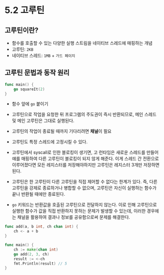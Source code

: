 # 5.2 고루틴

## 고루틴이란?

- 함수를 호출할 수 있는 다양한 실행 스트림을 네이티브 스레드에 매핑하는 개념
- 고루틴: `2KB`
- 네이티브 스레드: `1MB` + `가드 페이지`

## 고루틴 문법과 동작 원리

```go
func main() {
    go squareIt(2)
}
```

- 함수 앞에 `go` 붙이기
- 고루틴으로 작업을 요청한 뒤 프로그램의 주도권이 즉시 반환되므로, 메인 스레드 및 메인 고루틴은 그대로 실행된다.
- 고루틴의 작업이 종료될 때까지 기다리려면 **채널**이 필요

- 고루틴도 특정 스레드에 고정시킬 수 있다.
- 고루틴에서 syscall로 인한 블로킹이 생기면, 고 런타임은 새로운 스레드를 만들어 얘를 매핑하여 다른 고루틴이 블로킹이 되지 않게 해준다. 이게 스레드 간 전환으로 이루어졌다면 모든 레지스터를  저장해야하지만 고루틴은 레지스터 3개만 저장하면 된다.
- 고루틴은 한 고루틴이 다른 고루틴을 직접 제어할 수 없다는 한계가 있다. 즉, 다른 고루틴을 강제로 종료하거나 병합할 수 없으며, 고루틴은 자신이 실행하는 함수가 끝나 반환될 때에만 종료된다.
- `go` 키워드는 반환값을 호출된 고루틴으로 전달하지 않는다. 이로 인해 고루틴으로 실행한 함수가 값을 직접 반환하지 못하는 문제가 발생할 수 있는데, 이러한 경우에는 채널을 활용하여 결과나 정보를 공유함으로써 문제를 해결한다.

```go
func add(a, b int, ch chan int) {
    ch <- a + b
}

func main() {
    ch := make(chan int)
    go add(2, 3, ch)
    result := <-ch
    fmt.Println(result) // 5
}
```
